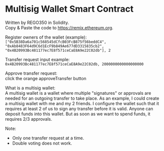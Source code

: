 # Multisig Wallet Smart Contract
Written by REGO350 in Solidity.  
Copy & Paste the code to https://remix.ethereum.org.   

Register owners of the wallet (example):   
```["0x5B38Da6a701c568545dCfcB03FcB875f56beddC4", "0xAb8483F64d9C6d1EcF9b849Ae677dD3315835cb2", "0x4B20993Bc481177ec7E8f571ceCaE8A9e22C02db"], 2```

Transfer request input example:   
```0x4B20993Bc481177ec7E8f571ceCaE8A9e22C02db, 2000000000000000000```

Approve transfer request:  
click the orange approveTransfer button

What is a multisig wallet:  
A multisig wallet is a wallet where multiple "signatures" or approvals are needed for an outgoing transfer to take place. As an example, I could create a multisig wallet with me and my 2 friends. I configure the wallet such that it requires at least 2 of us to sign any transfer before it is valid. Anyone can deposit funds into this wallet. But as soon as we want to spend funds, it requires 2/3 approvals.  

Note:  
* Only one transfer request at a time. 
* Double voting does not work.
